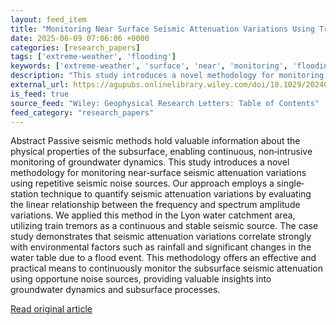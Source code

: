 ```yaml
---
layout: feed_item
title: "Monitoring Near Surface Seismic Attenuation Variations Using Train Tremors"
date: 2025-06-09 07:06:06 +0000
categories: [research_papers]
tags: ['extreme-weather', 'flooding']
keywords: ['extreme-weather', 'surface', 'near', 'monitoring', 'flooding']
description: "This study introduces a novel methodology for monitoring near‐surface seismic attenuation variations using repetitive seismic noise sources"
external_url: https://agupubs.onlinelibrary.wiley.com/doi/10.1029/2024GL113935?af=R
is_feed: true
source_feed: "Wiley: Geophysical Research Letters: Table of Contents"
feed_category: "research_papers"
---
```


Abstract Passive seismic methods hold valuable information about the physical properties of the subsurface, enabling continuous, non‐intrusive monitoring of groundwater dynamics. This study introduces a novel methodology for monitoring near‐surface seismic attenuation variations using repetitive seismic noise sources. Our approach employs a single‐station technique to quantify seismic attenuation variations by evaluating the linear relationship between the frequency and spectrum amplitude variations. We applied this method in the Lyon water catchment area, utilizing train tremors as a continuous and stable seismic source. The case study demonstrates that seismic attenuation variations correlate strongly with environmental factors such as rainfall and significant changes in the water table due to a flood event. This methodology offers an effective and practical means to continuously monitor the subsurface seismic attenuation using opportune noise sources, providing valuable insights into groundwater dynamics and subsurface processes.

[Read original article](https://agupubs.onlinelibrary.wiley.com/doi/10.1029/2024GL113935?af=R)
